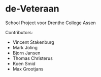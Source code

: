 # de-Veteraan

School Project voor Drenthe College Assen

Contributors:
* Vincent Stakenburg
* Mark Joling
* Bjorn Jansen
* Thomas Christerus
* Koen Smid
* Max Grootjans
